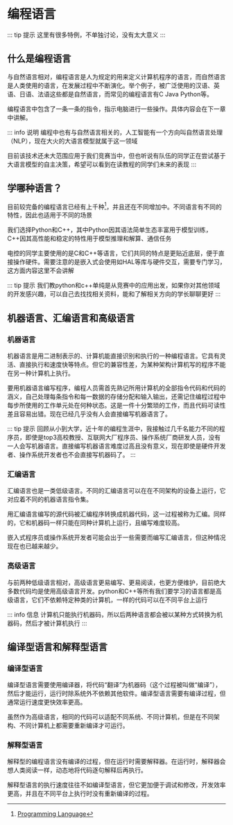 # 编程语言

::: tip 提示
这里有很多特例，不单独讨论，没有太大意义
:::

## 什么是编程语言

与自然语言相对，编程语言是人为规定的用来定义计算机程序的语言，而自然语言是人类使用的语言，在发展过程中不断演化。举个例子，被广泛使用的汉语、英语、日语、法语这些都是自然语言，而常见的编程语言有C Java Python等。

编程语言中包含了一条一条的指令，指示电脑进行一些操作。具体内容会在下一章中讲解。

::: info 说明
编程中也有与自然语言相关的，人工智能有一个方向叫自然语言处理（NLP），现在大火的大语言模型就属于这一领域

目前该技术还未大范围应用于我们竞赛当中，但也听说有队伍的同学正在尝试基于大语言模型的自主决策，希望可以看到在读教程的同学们未来的表现
:::

## 学哪种语言？
目前较完备的编程语言已经有上千种[^1]，并且还在不同增加中。不同语言有不同的特性，因此也适用于不同的场景

[^1]: [Programming Language](https://en.wikipedia.org/wiki/Programming_language)

我们选择Python和C++，其中Python因其语法简单生态丰富用于模型训练，C++因其高性能和稳定的特性用于模型推理和解算、通信任务

电控的同学主要使用的是C和C++等语言，它们共同的特点是更贴近底层，便于直接操作硬件。需要注意的是嵌入式会使用如HAL等库与硬件交互，需要专门学习，这方面内容这里不会讲解

::: tip 提示
我们教python和c++单纯是从竞赛中的应用出发，如果你对其他领域的开发感兴趣，可以自己去找找相关资料，能和了解相关方向的学长聊聊更好
:::

## 机器语言、汇编语言和高级语言
### 机器语言
机器语言是用二进制表示的、计算机能直接识别和执行的一种编程语言。它具有灵活、直接执行和速度快等特点。但它的兼容性差，为某种架构计算机写的程序不能在另一种计算机上执行。

要用机器语言编写程序，编程人员需首先熟记所用计算机的全部指令代码和代码的涵义，自己处理每条指令和每一数据的存储分配和输入输出，还需记住编程过程中每步所使用的工作单元处在何种状态。这是一件十分繁琐的工作，而且代码可读性差且容易出错。现在已经几乎没有人会直接编写机器语言了。

::: tip 提示
回顾从小到大学，近十年的编程生涯中，我接触过几千名能力不同的程序员，即使是top3高校教授、互联网大厂程序员、操作系统厂商研发人员，没有一人会写机器语言。直接编写机器语言难度过高且没有意义，现在即使是硬件开发者、操作系统开发者也不会直接写机器码了。
:::

### 汇编语言
汇编语言也是一类低级语言。不同的汇编语言可以在在不同架构的设备上运行，它对应着不同的机器语言指令集。

用汇编语言编写的源代码被汇编程序转换成机器代码，这一过程被称为汇编。同样的，它和机器码一样只能在同种计算机上运行，且编写难度较高。

嵌入式程序员或操作系统开发者可能会出于一些需要而编写汇编语言，但这种情况现在也已越来越少。

### 高级语言
与前两种低级语言相对，高级语言更易编写、更易阅读，也更方便维护，目前绝大多数代码均是使用高级语言开发。python和C++等所有我们要学习的语言都是高级语言，它们不依赖特定种类的计算机，一样的代码可以在不同平台上运行

::: info 信息
计算机只能执行机器码，所以后两种语言都会被以某种方式转换为机器码，然后才被计算机执行
:::

## 编译型语言和解释型语言
### 编译型语言
编译型语言需要使用编译器，将代码“翻译”为机器码（这个过程被叫做“编译”），然后才能运行，运行时除系统外不依赖其他软件。编译型语言需要有编译过程，但通常运行速度更快效率更高。

虽然作为高级语言，相同的代码可以适配不同系统、不同计算机，但是在不同架构、不同计算机上都需要重新编译才可运行。

### 解释型语言
解释型的编程语言没有编译的过程，但在运行时需要解释器。在运行时，解释器会想人类阅读一样，动态地将代码逐句解释后再执行。

解释型语言的执行速度往往不如编译型语言，但它更加便于调试和修改，开发效率更高，并且在不同平台上执行时没有重新编译的过程。
